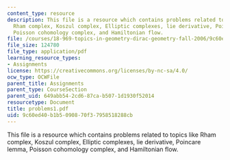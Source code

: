 ```yaml
---
content_type: resource
description: This file is a resource which contains problems related to topics like
  Rham complex, Koszul complex, Elliptic complexes, lie derivative, Poincare lemma,
  Poisson cohomology complex, and Hamiltonian flow.
file: /courses/18-969-topics-in-geometry-dirac-geometry-fall-2006/9c60ed40b1b5090870f37958518288cb_problems1.pdf
file_size: 124780
file_type: application/pdf
learning_resource_types:
- Assignments
license: https://creativecommons.org/licenses/by-nc-sa/4.0/
ocw_type: OCWFile
parent_title: Assignments
parent_type: CourseSection
parent_uid: 649abb54-2cd6-87ca-b507-1d1930f52014
resourcetype: Document
title: problems1.pdf
uid: 9c60ed40-b1b5-0908-70f3-7958518288cb
---
```

This file is a resource which contains problems related to topics like Rham complex, Koszul complex, Elliptic complexes, lie derivative, Poincare lemma, Poisson cohomology complex, and Hamiltonian flow.